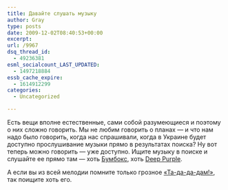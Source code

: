 ```yaml
---
title: Давайте слушать музыку
author: Gray
type: posts
date: 2009-12-02T08:40:53+00:00
excerpt:
url: /9967
dsq_thread_id:
  - 49236381
esml_socialcount_LAST_UPDATED:
  - 1497218884
essb_cache_expire:
  - 1614912299
categories:
  - Uncategorized

---
```








Есть вещи вполне естественные, сами собой разумеющиеся и поэтому о них сложно говорить. Мы не любим говорить о планах &#8212; и что нам надо было говорить, когда нас спрашивали, когда в Украине будет доступно прослушивание музыки прямо в результатах поиска? Ну вот теперь можно говорить &#8212; уже доступно. Ищите музыку в поиске и слушайте ее прямо там &#8212; хоть [Бумбокс][1], хоть [Deep Purple][2].

А если вы из всей мелодии помните только грозное [&#171;Та-да-да-дам!&#187;][3], так поищите хоть его.

 [1]: http://yandex.ua/yandsearch?text=%D0%B1%D1%83%D0%BC%D0%B1%D0%BE%D0%BA%D1%81%20%D0%B2%D0%B0%D1%85%D1%82%D0%B5%D1%80%D0%B0%D0%BC&ncrnd=2545&lr=187
 [2]: http://yandex.ua/search?text=son+of+alerik&tld=ua&lr=187
 [3]: http://yandex.ua/search?rdrnd=456366&text=%D0%A2%D0%B0-%D0%B4%D0%B0-%D0%B4%D0%B0-%D0%B4%D0%B0%D0%BC&lr=187